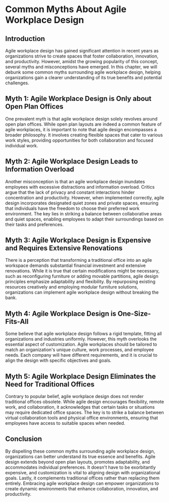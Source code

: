Common Myths About Agile Workplace Design
==================================================

Introduction
------------

Agile workplace design has gained significant attention in recent years as organizations strive to create spaces that foster collaboration, innovation, and productivity. However, amidst the growing popularity of this concept, several myths and misconceptions have emerged. In this chapter, we will debunk some common myths surrounding agile workplace design, helping organizations gain a clearer understanding of its true benefits and potential challenges.

Myth 1: Agile Workplace Design is Only about Open Plan Offices
--------------------------------------------------------------

One prevalent myth is that agile workplace design solely revolves around open plan offices. While open plan layouts are indeed a common feature of agile workplaces, it is important to note that agile design encompasses a broader philosophy. It involves creating flexible spaces that cater to various work styles, providing opportunities for both collaboration and focused individual work.

Myth 2: Agile Workplace Design Leads to Information Overload
------------------------------------------------------------

Another misconception is that an agile workplace design inundates employees with excessive distractions and information overload. Critics argue that the lack of privacy and constant interactions hinder concentration and productivity. However, when implemented correctly, agile design incorporates designated quiet zones and private spaces, ensuring that individuals have the freedom to choose their preferred work environment. The key lies in striking a balance between collaborative areas and quiet spaces, enabling employees to adapt their surroundings based on their tasks and preferences.

Myth 3: Agile Workplace Design is Expensive and Requires Extensive Renovations
------------------------------------------------------------------------------

There is a perception that transforming a traditional office into an agile workspace demands substantial financial investment and extensive renovations. While it is true that certain modifications might be necessary, such as reconfiguring furniture or adding movable partitions, agile design principles emphasize adaptability and flexibility. By repurposing existing resources creatively and employing modular furniture solutions, organizations can implement agile workplace design without breaking the bank.

Myth 4: Agile Workplace Design is One-Size-Fits-All
---------------------------------------------------

Some believe that agile workplace design follows a rigid template, fitting all organizations and industries uniformly. However, this myth overlooks the essential aspect of customization. Agile workplaces should be tailored to match an organization's unique culture, work processes, and employee needs. Each company will have different requirements, and it is crucial to align the design with specific objectives and goals.

Myth 5: Agile Workplace Design Eliminates the Need for Traditional Offices
--------------------------------------------------------------------------

Contrary to popular belief, agile workplace design does not render traditional offices obsolete. While agile design encourages flexibility, remote work, and collaboration, it acknowledges that certain tasks or situations may require dedicated office spaces. The key is to strike a balance between virtual collaboration tools and physical office environments, ensuring that employees have access to suitable spaces when needed.

Conclusion
----------

By dispelling these common myths surrounding agile workplace design, organizations can better understand its true essence and benefits. Agile design extends beyond open plan layouts, promotes adaptability, and accommodates individual preferences. It doesn't have to be exorbitantly expensive, and customization is vital to aligning design with organizational goals. Lastly, it complements traditional offices rather than replacing them entirely. Embracing agile workplace design can empower organizations to create dynamic environments that enhance collaboration, innovation, and productivity.
